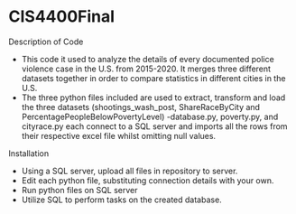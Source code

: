# CIS4400Final

Description of Code

- This code it used to analyze the details of every documented police violence case in the U.S. from 2015-2020. It merges three different datasets together in order to compare statistics in different cities in the U.S.
- The three python files included are used to extract, transform and load the three datasets (shootings_wash_post, ShareRaceByCity and PercentagePeopleBelowPovertyLevel) 
    -database.py, poverty.py, and cityrace.py each connect to a SQL server and imports all the rows from their respective excel file whilst omitting null values. 
 
 
 Installation
 
 - Using a SQL server, upload all files in repository to server.
 - Edit each python file, substituting connection details with your own. 
 - Run python files on SQL server
 - Utilize SQL to perform tasks on the created database.
 
 
